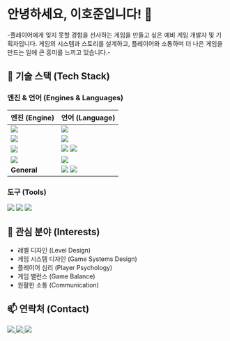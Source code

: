 # 안녕하세요, 이호준입니다! 👋

-플레이어에게 잊지 못할 경험을 선사하는 게임을 만들고 싶은 예비 게임 개발자 및 기획자입니다.
게임의 시스템과 스토리를 설계하고, 플레이어와 소통하며 더 나은 게임을 만드는 일에 큰 흥미를 느끼고 있습니다.-

## 🚀 기술 스택 (Tech Stack)

### 엔진 & 언어 (Engines & Languages)
| 엔진 (Engine) | 언어 (Language) |
| :--- | :--- |
| <img src="https://img.shields.io/badge/Unity-100000?style=for-the-badge&logo=unity&logoColor=white"> | <img src="https://img.shields.io/badge/C%23-239120?style=for-the-badge&logo=c-sharp&logoColor=white"> |
| <img src="https://img.shields.io/badge/Unreal Engine-313131?style=for-the-badge&logo=unrealengine&logoColor=white"> | <img src="https://img.shields.io/badge/C%2B%2B-00599C?style=for-the-badge&logo=c%2B%2B&logoColor=white"> |
| <img src="https://img.shields.io/badge/Godot Engine-478CB0?style=for-the-badge&logo=godotengine&logoColor=white"> | <img src="https://img.shields.io/badge/GDScript-478CB0?style=for-the-badge&logo=godot-engine&logoColor=white"> <img src="https://img.shields.io/badge/C%23-239120?style=for-the-badge&logo=c-sharp&logoColor=white"> |
| <img src="https://img.shields.io/badge/LÖVE-000000?style=for-the-badge&logo=love2d&logoColor=white"> | <img src="https://img.shields.io/badge/Lua-2C2D72?style=for-the-badge&logo=lua&logoColor=white"> |
| **General** | <img src="https://img.shields.io/badge/Python-3776AB?style=for-the-badge&logo=python&logoColor=white"> <img src="https://img.shields.io/badge/Pygame-6EB43F?style=for-the-badge"> |

### 도구 (Tools)
<p>
  <img src="https.img.shields.io/badge/Git-F05032?style=for-the-badge&logo=git&logoColor=white">
  <img src="https://img.shields.io/badge/VS Code-007ACC?style=for-the-badge&logo=visualstudiocode&logoColor=white">
  <img src="https://img.shields.io/badge/GraphicsGale-5a94a8?style=for-the-badge">
</p>

## 🌱 관심 분야 (Interests)
- 레벨 디자인 (Level Design)
- 게임 시스템 디자인 (Game Systems Design)
- 플레이어 심리 (Player Psychology)
- 게임 밸런스 (Game Balance)
- 원활한 소통 (Communication)

## 📫 연락처 (Contact)
<p>
  <a href="https://hojun.github.io">
    <img src="https://img.shields.io/badge/Blog-1e90ff?style=for-the-badge&logo=blogger&logoColor=white">
  </a>
  <a href="mailto:hojun313@naver.com">
    <img src="https://img.shields.io/badge/Email-ea4335?style=for-the-badge&logo=gmail&logoColor=white">
  </a>
  <a href="https://www.linkedin.com/in/hojun-lee-834571234/">
    <img src="https://img.shields.io/badge/LinkedIn-0A66C2?style=for-the-badge&logo=linkedin&logoColor=white">
  </a>
</p>
